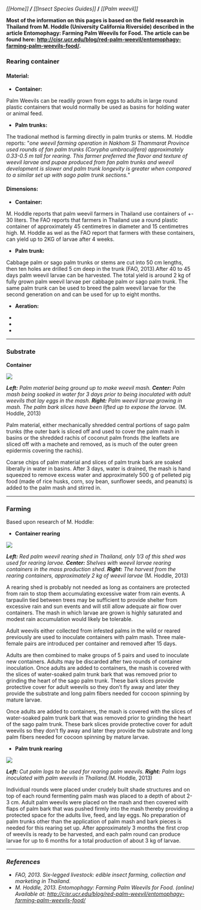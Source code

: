 _[[Home]] **/** [[Insect Species Guides]]_ **/** _[[Palm weevil]]_

**Most of the information on this pages is based on the field research in Thailand from M. Hoddle (University California Riverside) described in the article Entomophagy: Farming Palm Weevils for Food. The article can be found here: http://cisr.ucr.edu/blog/red-palm-weevil/entomophagy-farming-palm-weevils-food/.**

### Rearing container

#### **Material**:

* **Container:**

Palm Weevils can be readily grown from eggs to adults in large round plastic containers that would normally be used as basins for holding water or animal feed.


* **Palm trunks:**

The tradional method is farming directly in palm trunks or stems. M. Hoddle reports: "_one weevil farming operation in Nakhom Si Thammarat Province used rounds of fan palm trunks (Corypha umbraculifera) approximately 0.33-0.5 m tall for rearing. This farmer preferred the flavor and texture of weevil larvae and pupae produced from fan palm trunks and weevil development is slower and palm trunk longevity is greater when compared to a similar set up with sago palm trunk sections._"



#### Dimensions: 

* **Container:**

M. Hoddle reports that palm weevil farmers in Thailand use containers of +- 30 liters. The FAO reports that farmers in Thailand use a round plastic container of approximately 45 centimetres in diameter and 15 centimetres high. M. Hoddle as wel as the FAO report that farmers with these containers, can yield up to 2KG of larvae after 4 weeks.

* **Palm trunk:**

Cabbage palm or sago palm trunks or stems are cut into 50 cm lengths, then ten holes are drilled 5 cm deep in the trunk (FAO, 2013).After 40 to 45 days palm weevil larvae can be harvested. The total yield is around 2 kg of fully grown palm weevil larvae per cabbage palm or sago palm trunk. The same palm trunk can be used to breed the palm weevil larvae for the second generation on and can be used for up to eight months.

* **Aeration:**

-
-
-

***

### **Substrate**

**Container**

![](https://github.com/TinyFarms/OpenBugFarm/blob/dd7fbb8dba7fd6af95baaf1751f01ecbc6dace4c/Wiki%20Pictures/red_palm_weevil_container_production.jpg)

_**Left:** Palm material being ground up to make weevil mash. **Center:** Palm mash being soaked in water for 3 days prior to being inoculated with adult weevils that lay eggs in the mash. **Right:** Palm weevil larvae growing in mash. The palm bark slices have been lifted up to expose the larvae._ (M. Hoddle, 2013)

Palm material, either mechanically shredded central portions of sago palm trunks (the outer bark is sliced off and used to cover the palm mash in basins or the shredded rachis of coconut palm fronds (the leaflets are sliced off with a machete and removed, as is much of the outer green epidermis covering the rachis).

Coarse chips of palm material and slices of palm trunk bark are soaked liberally in water in basins. After 3 days, water is drained, the mash is hand squeezed to remove excess water and approximately 500 g of pelleted pig food (made of rice husks, corn, soy bean, sunflower seeds, and peanuts) is added to the palm mash and stirred in.


***

### **Farming**

Based upon research of M. Hoddle:

* **Container rearing**

![](https://github.com/TinyFarms/OpenBugFarm/blob/dd7fbb8dba7fd6af95baaf1751f01ecbc6dace4c/Wiki%20Pictures/low_cost_rearing_red_palm_weevils.jpg)

_**Left:** Red palm weevil rearing shed in Thailand, only 1/3 of this shed was used for rearing larvae. **Center:** Shelves with weevil larvae rearing containers in the mass production shed. **Right:** The harvest from the rearing containers, approximately 2 kg of weevil larvae_ (M. Hoddle, 2013)

A rearing shed is probably not needed as long as containers are protected from rain to stop them accumulating excessive water from rain events. A tarpaulin tied between trees may be sufficient to provide shelter from excessive rain and sun events and will still allow adequate air flow over containers. The mash in which larvae are grown is highly saturated and modest rain accumulation would likely be tolerable.

Adult weevils either collected from infested palms in the wild or reared previously are used to inoculate containers with palm mash. Three male-female pairs are introduced per container and removed after 15 days. 

Adults are then combined to make groups of 5 pairs and used to inoculate new containers. Adults may be discarded after two rounds of container inoculation. Once adults are added to containers, the mash is covered with the slices of water-soaked palm trunk bark that was removed prior to grinding the heart of the sago palm trunk. These bark slices provide protective cover for adult weevils so they don’t fly away and later they provide the substrate and long palm fibers needed for cocoon spinning by mature larvae.

Once adults are added to containers, the mash is covered with the slices of water-soaked palm trunk bark that was removed prior to grinding the heart of the sago palm trunk. These bark slices provide protective cover for adult weevils so they don’t fly away and later they provide the substrate and long palm fibers needed for cocoon spinning by mature larvae.

* **Palm trunk rearing**

![](https://github.com/TinyFarms/OpenBugFarm/blob/dd7fbb8dba7fd6af95baaf1751f01ecbc6dace4c/Wiki%20Pictures/red_palm_weevil_rearing_palms.jpg)

_**Left:** Cut palm logs to be used for rearing palm weevils. **Right:** Palm logs inoculated with palm weevils in Thailand._(M. Hoddle, 2013)

Individual rounds were placed under crudely built shade structures and on top of each round fermenting palm mash was placed to a depth of about 2-3 cm. Adult palm weevils were placed on the mash and then covered with flaps of palm bark that was pushed firmly into the mash thereby providing a protected space for the adults live, feed, and lay eggs. No preparation of palm trunks other than the application of palm mash and bark pieces is needed for this rearing set up. After approximately 3 months the first crop of weevils is ready to be harvested, and each palm round can produce larvae for up to 6 months for a total production of about 3 kg of larvae. 


***


### *References*
 


* _FAO, 2013. Six-legged livestock: edible insect farming, collection and marketing in Thailand._
* _M. Hoddle, 2013. Entomophagy: Farming Palm Weevils for Food. (online) Available at: http://cisr.ucr.edu/blog/red-palm-weevil/entomophagy-farming-palm-weevils-food/_